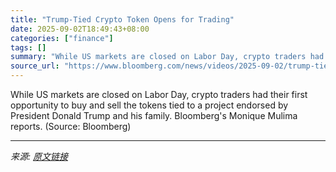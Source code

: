 ```yaml
---
title: "Trump-Tied Crypto Token Opens for Trading"
date: 2025-09-02T18:49:43+08:00
categories: ["finance"]
tags: []
summary: "While US markets are closed on Labor Day, crypto traders had their first opportunity to buy and sell the tokens tied to a project endorsed by President Donald Trump and his family. Bloomberg's Monique"
source_url: "https://www.bloomberg.com/news/videos/2025-09-02/trump-tied-crypto-token-opens-for-trading-video"
---
```


While US markets are closed on Labor Day, crypto traders had their first opportunity to buy and sell the tokens tied to a project endorsed by President Donald Trump and his family. Bloomberg's Monique Mulima reports. (Source: Bloomberg)

---

*来源: [原文链接](https://www.bloomberg.com/news/videos/2025-09-02/trump-tied-crypto-token-opens-for-trading-video)*
